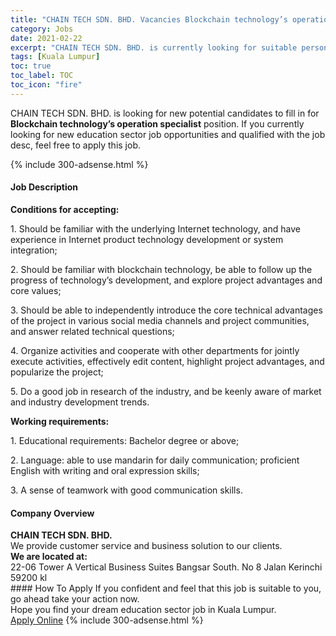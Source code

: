 ```yaml
---
title: "CHAIN TECH SDN. BHD. Vacancies Blockchain technology’s operation specialist" 
category: Jobs 
date: 2021-02-22 
excerpt: "CHAIN TECH SDN. BHD. is currently looking for suitable person to fill in the Blockchain technology’s operation specialist which positioned at Kuala Lumpur" 
tags: [Kuala Lumpur] 
toc: true 
toc_label: TOC 
toc_icon: "fire" 
--- 
```


<p>CHAIN TECH SDN. BHD. is looking for new potential candidates to fill in for <b>Blockchain technology’s operation specialist</b> position. If you currently looking for new education sector job opportunities and qualified with the job desc, feel free to apply this job.
</p>{% include 300-adsense.html %} 
 <div><div><h4>Job Description</h4></div><div><div><span><div><p><strong>Conditions for accepting:</strong></p><p>1. Should be familiar with the underlying Internet technology, and have experience in Internet product technology development or system integration;</p><p>2. Should be familiar with blockchain technology, be able to follow up the progress of technology&#8217;s development, and explore project advantages and core values;</p><p>3. Should be able to independently introduce the core technical advantages of the project in various social media channels and project communities, and answer related technical questions;</p><p>4. Organize activities and cooperate with other departments for jointly execute activities, effectively edit content, highlight project advantages, and popularize the project;</p><p>5. Do a good job in research of the industry, and be keenly aware of market and industry development trends.</p><p><strong>Working requirements:</strong></p><p>1. Educational requirements: Bachelor degree or above;</p><p>2. Language: able to use mandarin for daily communication; proficient English with writing and oral expression skills;</p><p>3. A sense of teamwork with good communication skills.</p></div></span></div></div></div> 
<div><div><h4>Company Overview</h4></div><div><div><span><div><div><strong>CHAIN TECH SDN. BHD.&#160;</strong></div>
<div>We provide customer service and business solution to our clients.</div>
<div><strong>We are located at:</strong></div>
<div>22-06 Tower A Vertical Business Suites Bangsar South. No 8 Jalan Kerinchi 59200 kl&#160;</div></div></span></div></div></div> 
#### How To Apply 
If you confident and feel that this job is suitable to you, go ahead take your action now. <br/> 
Hope you find your dream education sector job in Kuala Lumpur. <br/> 
<a href="https://www.jobstreet.com.my/en/job/blockchain-technology’s-operation-specialist-4487552?jobId=jobstreet-my-job-4487552" class="btn btn--info" target="_blank" rel="nofollow noopenner">Apply Online</a> 
{% include 300-adsense.html %} 